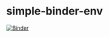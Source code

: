# simple-binder-env

[![Binder](https://mybinder.org/badge_logo.svg)](https://mybinder.org/v2/gh/cbacciar/simple-binder-env/master)
